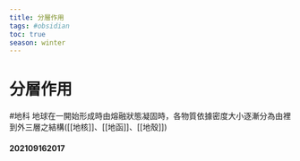 ```yaml
---
title: 分層作用
tags: #obsidian 
toc: true
season: winter
---
```

# 分層作用
#地科
地球在一開始形成時由熔融狀態凝固時，各物質依據密度大小逐漸分為由裡到外三層之結構([[地核]]、[[地函]]、[[地殼]])

#### 202109162017